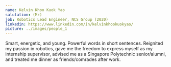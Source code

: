 ```yaml
---
name: Kelvin Khoo Kuok Yao
salutation: (Mr)
job: Robotics Lead Engineer, NCS Group (2020)
linkedin: https://www.linkedin.com/in/kelvinkhookuokyao/
picture: ../images/people_1
---
```


Smart, energetic, and young. Powerful words in short sentences. Reignited my passion in robotics, gave me the freedom to express myself as my internship supervisor, advised me as a Singapore Polytechnic senior/alumni, and treated me dinner as friends/comrades after work.  